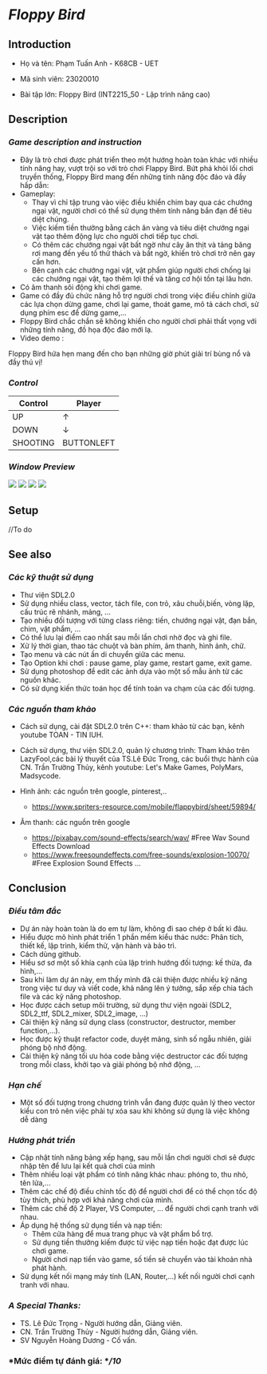 # ***Floppy Bird*** 

## **Introduction** 

+ Họ và tên: Phạm Tuấn Anh - K68CB - UET

+ Mã sinh viên: 23020010 

+ Bài tập lớn: Floppy Bird (INT2215_50 - Lập trình nâng cao) 

## **Description** 
### *Game description and instruction* 
- Đây là trò chơi được phát triển theo một hướng hoàn toàn khác với nhiều tính năng hay, vượt trội so với trò chơi Flappy Bird.
Bứt phá khỏi lối chơi truyền thống, Floppy Bird mang đến những tính năng độc đáo và đầy hấp dẫn:
- Gameplay:
  + Thay vì chỉ tập trung vào việc điều khiển chim bay qua các chướng ngại vật, người chơi có thể sử dụng thêm tính năng bắn đạn để tiêu diệt chúng.
  + Việc kiếm tiền thưởng bằng cách ăn vàng và tiêu diệt chướng ngại vật tạo thêm động lực cho người chơi tiếp tục chơi.
  +  Có thêm các chướng ngại vật bất ngờ như cây ăn thịt và tảng băng rơi mang đến yếu tố thử thách và bất ngờ, khiến trò chơi trở nên gay cấn hơn.
  + Bên cạnh các chướng ngại vật, vật phẩm giúp người chơi chống lại các chướng ngại vật, tạo thêm lợi thế và tăng cơ hội tồn tại lâu hơn.
- Có âm thanh sôi động khi chơi game.
- Game có đầy đủ chức năng hỗ trợ người chơi trong việc điều chỉnh giữa các lựa chọn dừng game, chơi lại game, thoát game, mô tả cách chơi, sử dụng phím esc để dừng game,...
- Floppy Bird chắc chắn sẽ không khiến cho người chơi phải thất vọng với những tính năng, đồ họa độc đáo mới lạ.
- Video demo :
  
Floppy Bird hứa hẹn mang đến cho bạn những giờ phút giải trí bùng nổ và đầy thú vị!
### *Control* 

| Control  |   Player   |
|----------|------------|
| UP       |      ↑     |
| DOWN     |      ↓     |
| SHOOTING | BUTTONLEFT |
### *Window Preview*
![](FloppyBird/res/demoImage/IntroDemo.png)
![](FloppyBird/res/demoImage/TapDemo.png)
![](FloppyBird/res/demoImage/TutorialDemo.png)
![](FloppyBird/res/demoImage/endDemo.png)

## **Setup**
//To do
## **See also**  
### *Các kỹ thuật sử dụng*  
- Thư viện SDL2.0
- Sử dụng nhiều class, vector, tách file, con trỏ, xâu chuỗi,biến, vòng lặp, cấu trúc rẽ nhánh, mảng, ...
- Tạo nhiều đối tượng với từng class riêng: tiền, chướng ngại vật, đạn bắn, chim, vật phẩm, ...
- Có thể lưu lại điểm cao nhất sau mỗi lần chơi nhờ đọc và ghi file.
- Xử lý thời gian, thao tác chuột và bàn phím, âm thanh, hình ảnh, chữ.
- Tạo menu và các nút ấn di chuyển giữa các menu.
- Tạo Option khi chơi : pause game, play game, restart game, exit game.
- Sử dụng photoshop để edit các ảnh dựa vào một số mẫu ảnh từ các nguồn khác.
- Có sử dụng kiến thức toán học để tính toán va chạm của các đối tượng.

### *Các nguồn tham khảo*
- Cách sử dụng, cài đặt SDL2.0 trên C++: tham khảo từ các bạn, kênh youtube TOAN - TIN IUH.
- Cách sử dụng, thư viện SDL2.0, quản lý chương trình: Tham khảo trên LazyFool,các bài lý thuyết của TS.Lê Đức Trọng, các buổi thực hành của CN. Trần Trường Thủy, kênh youtube: Let's Make Games, PolyMars, Madsycode.
- Hình ảnh: các nguồn trên google, pinterest,..
    + https://www.spriters-resource.com/mobile/flappybird/sheet/59894/
- Âm thanh: các nguồn trên google
  
    + https://pixabay.com/sound-effects/search/wav/
    #Free Wav Sound Effects Download
    + https://www.freesoundeffects.com/free-sounds/explosion-10070/
    #Free Explosion Sound Effects
 ...
## **Conclusion**
### ***Điều tâm đắc***
  - Dự án này hoàn toàn là do em tự làm, không đi sao chép ở bất kì đâu.
  - Hiểu được mô hình phát triển 1 phần mềm kiểu thác nước: Phân tích, thiết kế, lập trình, kiểm thử, vận hành và bảo trì.
  - Cách dùng github.
  - Hiểu sơ sơ một số khía cạnh của lập trình hướng đối tượng: kế thừa, đa hình,...
  - Sau khi làm dự án này, em thấy mình đã cải thiện được nhiều kỹ năng trong việc tư duy và viết code, khả năng lên ý tưởng, sắp xếp chia tách file và các kỹ năng photoshop.
  - Học được cách setup môi trường, sử dụng thư viện ngoài (SDL2, SDL2_ttf, SDL2_mixer, SDL2_image, ...)
  - Cải thiện kỹ năng sử dụng class (constructor, destructor, member function,...).  
  - Học được kỹ thuật refactor code, duyệt mảng, sinh số ngẫu nhiên, giải phóng bộ nhớ động.
  - Cải thiện kỹ năng tối ưu hóa code bằng việc destructor các đối tượng trong mỗi class, khởi tạo và giải phóng bộ nhớ động, ...
    
### ***Hạn chế*** 
  - Một số đối tượng trong chương trình vẫn đang được quản lý theo vector kiểu con trỏ nên việc phải tự xóa sau khi không sử dụng là việc không dễ dàng

### ***Hướng phát triển***
- Cập nhật tính năng bảng xếp hạng, sau mỗi lần chơi người chơi sẽ được nhập tên để lưu lại kết quả chơi của mình
- Thêm nhiều loại vật phẩm có tính năng khác nhau: phóng to, thu nhỏ, tên lửa,...
- Thêm các chế độ điều chỉnh tốc độ để người chơi để có thể chọn tốc độ tùy thích, phù hợp với khả năng chơi của mình.
- Thêm các chế độ 2 Player, VS Computer, ... để người chơi cạnh tranh với nhau.
- Áp dụng hệ thống sử dụng tiền và nạp tiền:
    + Thêm cửa hàng để mua trang phục và vật phẩm bổ trợ.
    + Sử dụng tiền thưởng kiếm được từ việc nạp tiền hoặc đạt được lúc chơi game.
    + Người chơi nạp tiền vào game, số tiền sẽ chuyển vào tài khoản nhà phát hành.
- Sử dụng kết nối mạng máy tính (LAN, Router,...) kết nối người chơi cạnh tranh với nhau.
  
### ***A Special Thanks:***
- TS. Lê Đức Trọng - Người hướng dẫn, Giảng viên.
- CN. Trần Trường Thủy - Người hướng dẫn, Giảng viên.
- SV Nguyễn Hoàng Dương - Cố vấn.

### *Mức điểm tự đánh giá: **/10* 
